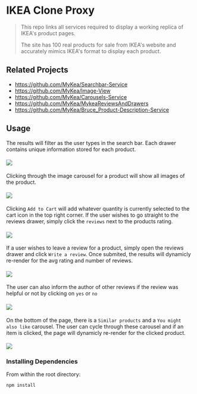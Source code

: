 # IKEA Clone Proxy

> This repo links all services required to display a working replica of IKEA's product pages. 
>
> The site has 100 real products for sale from IKEA's website and accurately mimics IKEA's format to display each product.

## Related Projects

  - https://github.com/MyKea/Searchbar-Service
  - https://github.com/MyKea/Image-View
  - https://github.com/MyKea/Carousels-Service
  - https://github.com/MyKea/MykeaReviewsAndDrawers
  - https://github.com/MyKea/Bruce_Product-Description-Service

## Usage
The results will filter as the user types in the search bar. Each drawer contains unique information stored for each product. 

#### ![](assets/readMe/searching:drawers.gif)

Clicking through the image carousel for a product will show all images of the product. 

#### ![](assets/readMe/going-through-images.gif)

Clicking `Add to Cart` will add whatever quantity is currently selected to the cart icon in the top right corner. If the user wishes to go straight to the reviews drawer, simply click the `reviews` next to the products rating.

#### ![](assets/readMe/going-through-product-description.gif)

If a user wishes to leave a review for a product, simply open the reviews drawer and click `Write a review`. Once submited, the results will dynamicly re-render for the avg rating and number of reviews.

#### ![](assets/readMe/writing-a-review.gif)

The user can also inform the author of other reviews if the review was helpful or not by clicking on `yes` or `no`

#### ![](assets/readMe/feedback-for-reviews.gif)

On the bottom of the page, there is a `Similar products` and a `You might also like` carousel. The user can cycle through these carousel and if an item is clicked, the page will dynamicly re-render for the clicked product.

#### ![](assets/readMe/going-through-carousel.gif)

### Installing Dependencies

From within the root directory:

```
npm install
```


